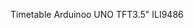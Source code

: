 <img href="https://github.com/Peyutron/arduino-modeltrain-timetable-display/blob/main/Pantalla_info_trenes_Arduino.jpg" width=350 />

Timetable Arduinoo UNO TFT3.5" ILI9486
